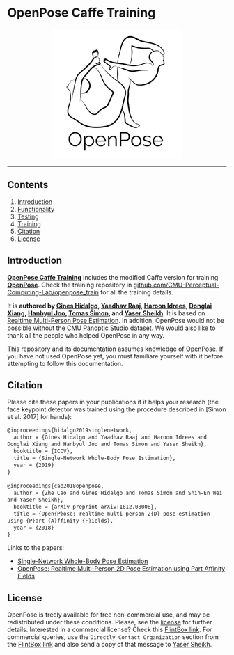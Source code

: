 # OpenPose Caffe Training

<div align="center">
    <img src=".github/Logo_main_black.png", width="300">
</div>

----------------------------------------------------------------------------------------------------



## Contents
1. [Introduction](#introduction)
2. [Functionality](#functionality)
3. [Testing](#testing)
4. [Training](#training)
5. [Citation](#citation)
6. [License](#license)



## Introduction
[**OpenPose Caffe Training**](https://github.com/CMU-Perceptual-Computing-Lab/openpose_caffe_train) includes the modified Caffe version for training [**OpenPose**](https://github.com/CMU-Perceptual-Computing-Lab/openpose). Check the training repository in [github.com/CMU-Perceptual-Computing-Lab/openpose_train](https://github.com/CMU-Perceptual-Computing-Lab/openpose_train) for all the training details.

It is **authored by [Gines Hidalgo](https://www.gineshidalgo.com), [Yaadhav Raaj](https://www.raaj.tech), [Haroon Idrees](https://scholar.google.com/citations?user=z74SfHcAAAAJ&hl=en), [Donglai Xiang](https://xiangdonglai.github.io), [Hanbyul Joo](https://jhugestar.github.io), [Tomas Simon](http://www.cs.cmu.edu/~tsimon), and [Yaser Sheikh](http://www.cs.cmu.edu/~yaser)**. It is based on [Realtime Multi-Person Pose Estimation](https://github.com/ZheC/Realtime_Multi-Person_Pose_Estimation). In addition, OpenPose would not be possible without the [CMU Panoptic Studio dataset](http://domedb.perception.cs.cmu.edu). We would also like to thank all the people who helped OpenPose in any way.

This repository and its documentation assumes knowledge of [OpenPose](https://github.com/CMU-Perceptual-Computing-Lab/openpose). If you have not used OpenPose yet, you must familiare yourself with it before attempting to follow this documentation.



## Citation
Please cite these papers in your publications if it helps your research (the face keypoint detector was trained using the procedure described in [Simon et al. 2017] for hands):

    @inproceedings{hidalgo2019singlenetwork,
      author = {Gines Hidalgo and Yaadhav Raaj and Haroon Idrees and Donglai Xiang and Hanbyul Joo and Tomas Simon and Yaser Sheikh},
      booktitle = {ICCV},
      title = {Single-Network Whole-Body Pose Estimation},
      year = {2019}
    }

    @inproceedings{cao2018openpose,
      author = {Zhe Cao and Gines Hidalgo and Tomas Simon and Shih-En Wei and Yaser Sheikh},
      booktitle = {arXiv preprint arXiv:1812.08008},
      title = {Open{P}ose: realtime multi-person 2{D} pose estimation using {P}art {A}ffinity {F}ields},
      year = {2018}
    }

Links to the papers:

- [Single-Network Whole-Body Pose Estimation](https://www.gineshidalgo.com/#section-5c3aab65b18d8)
- [OpenPose: Realtime Multi-Person 2D Pose Estimation using Part Affinity Fields](https://arxiv.org/abs/1812.08008)



## License
OpenPose is freely available for free non-commercial use, and may be redistributed under these conditions. Please, see the [license](LICENSE) for further details. Interested in a commercial license? Check this [FlintBox link](https://flintbox.com/public/project/47343/). For commercial queries, use the `Directly Contact Organization` section from the [FlintBox link](https://flintbox.com/public/project/47343/) and also send a copy of that message to [Yaser Sheikh](http://www.cs.cmu.edu/~yaser/).
